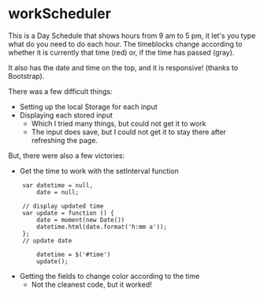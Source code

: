 # workScheduler

This is a Day Schedule that shows hours from 9 am to 5 pm, it let's you type what do you need to do each hour. The timeblocks change according to whether it is currently that time (red) or, if the time has passed (gray).


It also has the date and time on the top, and it is responsive! (thanks to Bootstrap).

There was a few difficult things:
* Setting up the local Storage for each input
* Displaying each stored input
    * Which I tried many things, but could not get it to work
    * The input does save, but I could not get it to stay there after refreshing the page.

But, there were also a few victories:
* Get the time to work with the setInterval function
```
    var datetime = null,
        date = null;

    // display updated time
    var update = function () {
        date = moment(new Date())
        datetime.html(date.format('h:mm a'));
    };
    // update date
  
        datetime = $('#time')
        update();
```

* Getting the fields to change color according to the time
    * Not the cleanest code, but it worked!
